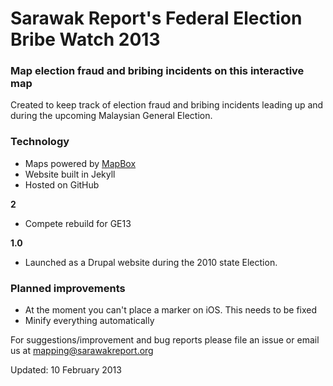 # Sarawak Report's Federal Election Bribe Watch 2013

### Map election fraud and bribing incidents on this interactive map

Created to keep track of election fraud and bribing incidents leading up and during the upcoming Malaysian General Election. 

### Technology

- Maps powered by <a href="http://mapbox.com">MapBox</a>
- Website built in Jekyll
- Hosted on GitHub

**2**
- Compete rebuild for GE13
 
**1.0**
- Launched as a Drupal website during the 2010 state Election.

### Planned improvements

- At the moment you can't place a marker on iOS. This needs to be fixed
- Minify everything automatically

For suggestions/improvement and bug reports please file an issue or email us at mapping@sarawakreport.org

Updated: 10 February 2013